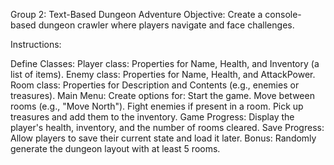 Group 2: Text-Based Dungeon Adventure
Objective: Create a console-based dungeon crawler where players navigate and face challenges.

Instructions:

Define Classes:
Player class: Properties for Name, Health, and Inventory (a list of items).
Enemy class: Properties for Name, Health, and AttackPower.
Room class: Properties for Description and Contents (e.g., enemies or treasures).
Main Menu: Create options for:
Start the game.
Move between rooms (e.g., "Move North").
Fight enemies if present in a room.
Pick up treasures and add them to the inventory.
Game Progress: Display the player's health, inventory, and the number of rooms cleared.
Save Progress: Allow players to save their current state and load it later.
Bonus: Randomly generate the dungeon layout with at least 5 rooms.

